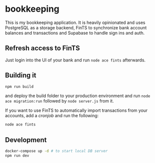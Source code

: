 # bookkeeping

This is my bookkeeping application. It is heavily opinionated and uses PostgreSQL as a storage backend, FinTS to synchronize bank account balances and transactions and Supabase to handle sign ins and auth.

## Refresh access to FinTS

Just login into the UI of your bank and run `node ace fints` afterwards.

## Building it

```sh
npm run build
```

and deploy the build folder to your production environment and run `node ace migration:run` followed by `node server.js` from it.

If you want to use FinTS to automatically import transactions from your accounts, add a _cronjob_ and run the following:

```sh
node ace fints
```

## Development

```sh
docker-compose up -d # to start local DB server
npm run dev
```
